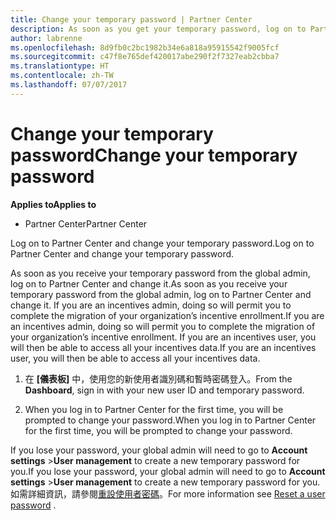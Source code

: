 ```yaml
---
title: Change your temporary password | Partner Center
description: As soon as you get your temporary password, log on to Partner Center and change it.
author: labrenne
ms.openlocfilehash: 8d9fb0c2bc1982b34e6a818a95915542f9005fcf
ms.sourcegitcommit: c47f8e765def420017abe290f2f7327eab2cbba7
ms.translationtype: HT
ms.contentlocale: zh-TW
ms.lasthandoff: 07/07/2017
---
```

# <a name="change-your-temporary-password"></a><span data-ttu-id="4d4e8-103">Change your temporary password</span><span class="sxs-lookup"><span data-stu-id="4d4e8-103">Change your temporary password</span></span>

**<span data-ttu-id="4d4e8-104">Applies to</span><span class="sxs-lookup"><span data-stu-id="4d4e8-104">Applies to</span></span>**

-  <span data-ttu-id="4d4e8-105">Partner Center</span><span class="sxs-lookup"><span data-stu-id="4d4e8-105">Partner Center</span></span>

<span data-ttu-id="4d4e8-106">Log on to Partner Center and change your temporary password.</span><span class="sxs-lookup"><span data-stu-id="4d4e8-106">Log on to Partner Center and change your temporary password.</span></span>

<span data-ttu-id="4d4e8-107">As soon as you receive your temporary password from the global admin, log on to Partner Center and change it.</span><span class="sxs-lookup"><span data-stu-id="4d4e8-107">As soon as you receive your temporary password from the global admin, log on to Partner Center and change it.</span></span> <span data-ttu-id="4d4e8-108">If you are an incentives admin, doing so will permit you to complete the migration of your organization’s incentive enrollment.</span><span class="sxs-lookup"><span data-stu-id="4d4e8-108">If you are an incentives admin, doing so will permit you to complete the migration of your organization’s incentive enrollment.</span></span> <span data-ttu-id="4d4e8-109">If you are an incentives user, you will then be able to access all your incentives data.</span><span class="sxs-lookup"><span data-stu-id="4d4e8-109">If you are an incentives user, you will then be able to access all your incentives data.</span></span>

1.  <span data-ttu-id="4d4e8-110">在 **\[儀表板\]** 中，使用您的新使用者識別碼和暫時密碼登入。</span><span class="sxs-lookup"><span data-stu-id="4d4e8-110">From the **Dashboard**, sign in with your new user ID and temporary password.</span></span>

2.  <span data-ttu-id="4d4e8-111">When you log in to Partner Center for the first time, you will be prompted to change your password.</span><span class="sxs-lookup"><span data-stu-id="4d4e8-111">When you log in to Partner Center for the first time, you will be prompted to change your password.</span></span>

<span data-ttu-id="4d4e8-112">If you lose your password, your global admin will need to go to  **Account settings** >**User management** to create a new temporary password for you.</span><span class="sxs-lookup"><span data-stu-id="4d4e8-112">If you lose your password, your global admin will need to go to  **Account settings** >**User management** to create a new temporary password for you.</span></span>
<span data-ttu-id="4d4e8-113">如需詳細資訊，請參閱[重設使用者密碼](reset-a-user-password.md)。</span><span class="sxs-lookup"><span data-stu-id="4d4e8-113">For more information see [Reset a user password](reset-a-user-password.md) .</span></span>


 

 



